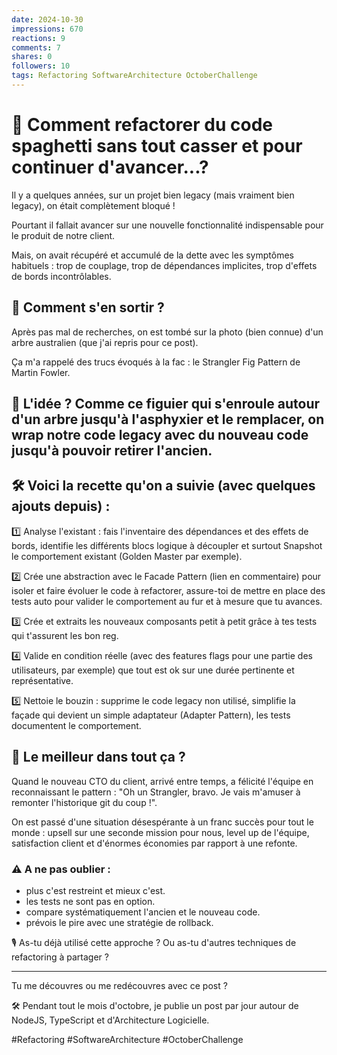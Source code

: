 ```yaml
---
date: 2024-10-30
impressions: 670
reactions: 9
comments: 7
shares: 0
followers: 10
tags: Refactoring SoftwareArchitecture OctoberChallenge
---
```


# 🌳 Comment refactorer du code spaghetti sans tout casser et pour continuer d'avancer...?

Il y a quelques années, sur un projet bien legacy (mais vraiment bien legacy), on était complètement bloqué !

Pourtant il fallait avancer sur une nouvelle fonctionnalité indispensable pour le produit de notre client.

Mais, on avait récupéré et accumulé de la dette avec les symptômes habituels : trop de couplage, trop de dépendances implicites, trop d'effets de bords incontrôlables.

## 🤔 Comment s'en sortir ?

Après pas mal de recherches, on est tombé sur la photo (bien connue) d'un arbre australien (que j'ai repris pour ce post).

Ça m'a rappelé des trucs évoqués à la fac : le Strangler Fig Pattern de Martin Fowler.

## 🧠 L'idée ? Comme ce figuier qui s'enroule autour d'un arbre jusqu'à l'asphyxier et le remplacer, on wrap notre code legacy avec du nouveau code jusqu'à pouvoir retirer l'ancien.

## 🛠️ Voici la recette qu'on a suivie (avec quelques ajouts depuis) :

1️⃣ Analyse l'existant : fais l'inventaire des dépendances et des effets de bords, identifie les différents blocs logique à découpler et surtout Snapshot le comportement existant (Golden Master par exemple).

2️⃣ Crée une abstraction avec le Facade Pattern (lien en commentaire) pour isoler et faire évoluer le code à refactorer, assure-toi de mettre en place des tests auto pour valider le comportement au fur et à mesure que tu avances.

3️⃣ Crée et extraits les nouveaux composants petit à petit grâce à tes tests qui t'assurent les bon reg.

4️⃣ Valide en condition réelle (avec des features flags pour une partie des utilisateurs, par exemple) que tout est ok sur une durée pertinente et représentative.

5️⃣ Nettoie le bouzin : supprime le code legacy non utilisé, simplifie la façade qui devient un simple adaptateur (Adapter Pattern), les tests documentent le comportement.

## 🎉 Le meilleur dans tout ça ?

Quand le nouveau CTO du client, arrivé entre temps, a félicité l'équipe en reconnaissant le pattern : "Oh un Strangler, bravo. Je vais m'amuser à remonter l'historique git du coup !".

On est passé d'une situation désespérante à un franc succès pour tout le monde : upsell sur une seconde mission pour nous, level up de l'équipe, satisfaction client et d'énormes économies par rapport à une refonte.

### ⚠️ A ne pas oublier :

- plus c'est restreint et mieux c'est.
- les tests ne sont pas en option.
- compare systématiquement l'ancien et le nouveau code.
- prévois le pire avec une stratégie de rollback.

🎙️ As-tu déjà utilisé cette approche ? Ou as-tu d'autres techniques de refactoring à partager ?

---

Tu me découvres ou me redécouvres avec ce post ?

🛠️ Pendant tout le mois d'octobre, je publie un post par jour autour de NodeJS, TypeScript et d'Architecture Logicielle.

#Refactoring #SoftwareArchitecture #OctoberChallenge
